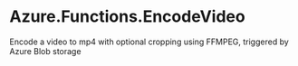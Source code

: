 # Azure.Functions.EncodeVideo
Encode a video to mp4 with optional cropping using FFMPEG, triggered by Azure Blob storage

